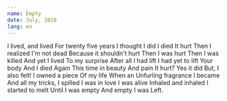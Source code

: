 ```yaml
---
name: Empty
date: July, 2018
lang: en
---
```


I lived, and lived
For twenty five years
I thought I did
I died 
It hurt
Then I realized
I'm not dead
Because it shouldn't hurt
Then I was hurt
Then I was killed 
And yet I lived
To my surprise
After all
I had lift
I had yet to lift
Your body
And I died
Again
This time in beauty
And pain 
It hurt?
Yes it did
But,
I also felt!
I owned a piece 
Of my life
When an
Unfurling fragrance
I became
And all my tricks, I spilled
I was in love
I was alive 
Inhaled and inhaled
I started to melt
Until I was empty 
And empty
I was
Left.